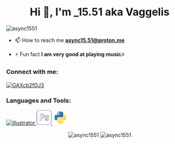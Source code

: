 <h1 align="center">Hi 👋, I'm _15.51 aka Vaggelis</h1>
<p align="left"> <img src="https://komarev.com/ghpvc/?username=async1551&label=Profile%20views&color=0e75b6&style=flat+20" alt="async1551" /> </p>

- 📫 How to reach me **async15.51@proton.me**

- ⚡ Fun fact **I am very good at playing music🎶**

<h3 align="left">Connect with me:</h3>
<p align="left">
<a href="https://discord.gg/UsCCPaWafb" target="blank"><img align="center" src="https://raw.githubusercontent.com/rahuldkjain/github-profile-readme-generator/master/src/images/icons/Social/discord.svg" alt="GAXcb2fDJ3" height="30" width="40" /></a>
</p>

<h3 align="left">Languages and Tools:</h3>
<p align="left"> <a href="https://www.adobe.com/in/products/illustrator.html" target="_blank" rel="noreferrer"> <img src="https://www.vectorlogo.zone/logos/adobe_illustrator/adobe_illustrator-icon.svg" alt="illustrator" width="40" height="40"/> </a> <a href="https://www.photoshop.com/en" target="_blank" rel="noreferrer"> <img src="https://raw.githubusercontent.com/devicons/devicon/master/icons/photoshop/photoshop-line.svg" alt="photoshop" width="40" height="40"/> </a> <a href="https://www.python.org" target="_blank" rel="noreferrer"> <img src="https://raw.githubusercontent.com/devicons/devicon/master/icons/python/python-original.svg" alt="python" width="40" height="40"/> </a> </p>

<p align="center">
  <img align="center" src="https://github-readme-stats.vercel.app/api?username=async1551&show_icons=true&locale=en&theme=synthwave" alt="async1551" />
  <img align="center" src="https://github-readme-streak-stats.herokuapp.com/?user=async1551&theme=synthwave" alt="async1551" />
</p>

